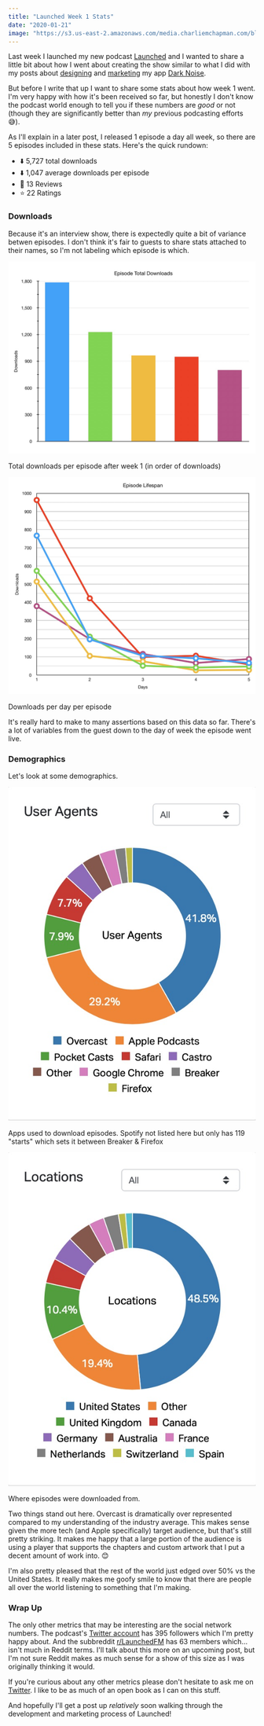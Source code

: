 ```yaml
---
title: "Launched Week 1 Stats"
date: "2020-01-21"
image: "https://s3.us-east-2.amazonaws.com/media.charliemchapman.com/blog/launched_artwork-1024.jpg"
---
```


Last week I launched my new podcast [Launched](https://charliemchapman.com/posts/2020/1/13/introducing-launched/) and I wanted to share a little bit about how I went about creating the show similar to what I did with my posts about [designing](https://charliemchapman.com/posts/2019/9/2/designing-dark-noise/) and [marketing](https://charliemchapman.com/posts/2019/9/27/marketing-dark-noise/) my app [Dark Noise](https://apps.apple.com/us/app/dark-noise/id1465439395).

But before I write that up I want to share some stats about how week 1 went. I'm very happy with how it's been received so far, but honestly I don't know the podcast world enough to tell you if these numbers are _good_ or not (though they are significantly better than _my_ previous podcasting efforts 😅).

As I'll explain in a later post, I released 1 episode a day all week, so there are 5 episodes included in these stats. Here's the quick rundown:

- ⬇️ 5,727 total downloads
- ⬇️ 1,047 average downloads per episode
- 📖 13 Reviews
- ⭐️ 22 Ratings

### Downloads

Because it's an interview show, there is expectedly quite a bit of variance betwen episodes. I don't think it's fair to guests to share stats attached to their names, so I'm not labeling which episode is which.

![Week 1 Top Episode Downloads](launched-episode-downloads.jpg)
<p class="postCaption">Total downloads per episode after week 1 (in order of downloads)</p>

![Episode Lifespan](launched-episode-lifespan.jpg)
<p class="postCaption">Downloads per day per episode</p>

It's really hard to make to many assertions based on this data so far.  There's a lot of variables from the guest down to the day of week the episode went live.

### Demographics

Let's look at some demographics.

![User Agents](launched-user-agents.jpg)
<p class="postCaption">Apps used to download episodes. Spotify not listed here but only has 119 "starts" which sets it between Breaker & Firefox</p>

![Locations](launched-locations.jpg)
<p class="postCaption">Where episodes were downloaded from.</p>

Two things stand out here. Overcast is dramatically over represented compared to my understanding of the industry average. This makes sense given the more tech (and Apple specifically) target audience, but that's still pretty striking. It makes me happy that a large portion of the audience is using a player that supports the chapters and custom artwork that I put a decent amount of work into. 😊

I'm also pretty pleased that the rest of the world just edged over 50% vs the United States. It really makes me goofy smile to know that there are people all over the world listening to something that I'm making.

### Wrap Up

The only other metrics that may be interesting are the social network numbers. The podcast's [Twitter account](https://twitter.com/launchedfm) has 395 followers which I'm pretty happy about. And the subbreddit [r/LaunchedFM](https://www.reddit.com/r/LaunchedFM/) has 63 members which... isn't much in Reddit terms. I'll talk about this more on an upcoming post, but I'm not sure Reddit makes as much sense for a show of this size as I was originally thinking it would.

If you're curious about any other metrics please don't hesitate to ask me on [Twitter](https://twitter.com/_chuckyc). I like to be as much of an open book as I can on this stuff.

And hopefully I'll get a post up _relatively_ soon walking through the development and marketing process of Launched!